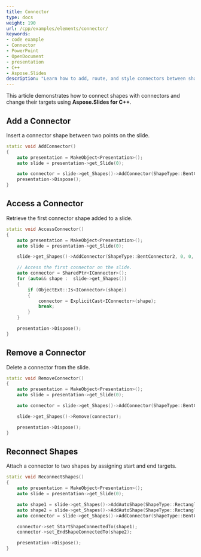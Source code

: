 ```yaml
---
title: Connector
type: docs
weight: 190
url: /cpp/examples/elements/connector/
keywords:
- code example
- Connector
- PowerPoint
- OpenDocument
- presentation
- C++
- Aspose.Slides
description: "Learn how to add, route, and style connectors between shapes using Aspose.Slides for C++, with examples for PPT, PPTX, and ODP presentations."
---
```


This article demonstrates how to connect shapes with connectors and change their targets using **Aspose.Slides for C++**.

## **Add a Connector**

Insert a connector shape between two points on the slide.

```cpp
static void AddConnector()
{
    auto presentation = MakeObject<Presentation>();
    auto slide = presentation->get_Slide(0);

    auto connector = slide->get_Shapes()->AddConnector(ShapeType::BentConnector2, 0, 0, 100, 100);
    presentation->Dispose();
}
```

## **Access a Connector**

Retrieve the first connector shape added to a slide.

```cpp
static void AccessConnector()
{
    auto presentation = MakeObject<Presentation>();
    auto slide = presentation->get_Slide(0);

    slide->get_Shapes()->AddConnector(ShapeType::BentConnector2, 0, 0, 100, 100);

    // Access the first connector on the slide.
    auto connector = SharedPtr<IConnector>();
    for (auto&& shape :  slide->get_Shapes())
    {
        if (ObjectExt::Is<IConnector>(shape))
        {
            connector = ExplicitCast<IConnector>(shape);
            break;
        }
    }

    presentation->Dispose();
}
```

## **Remove a Connector**

Delete a connector from the slide.

```cpp
static void RemoveConnector()
{
    auto presentation = MakeObject<Presentation>();
    auto slide = presentation->get_Slide(0);

    auto connector = slide->get_Shapes()->AddConnector(ShapeType::BentConnector2, 0, 0, 100, 100);

    slide->get_Shapes()->Remove(connector);

    presentation->Dispose();
}
```

## **Reconnect Shapes**

Attach a connector to two shapes by assigning start and end targets.

```cpp
static void ReconnectShapes()
{
    auto presentation = MakeObject<Presentation>();
    auto slide = presentation->get_Slide(0);

    auto shape1 = slide->get_Shapes()->AddAutoShape(ShapeType::Rectangle, 0, 0, 50, 50);
    auto shape2 = slide->get_Shapes()->AddAutoShape(ShapeType::Rectangle, 100, 100, 50, 50);
    auto connector = slide->get_Shapes()->AddConnector(ShapeType::BentConnector2, 0, 0, 100, 100);

    connector->set_StartShapeConnectedTo(shape1);
    connector->set_EndShapeConnectedTo(shape2);

    presentation->Dispose();
}
```
